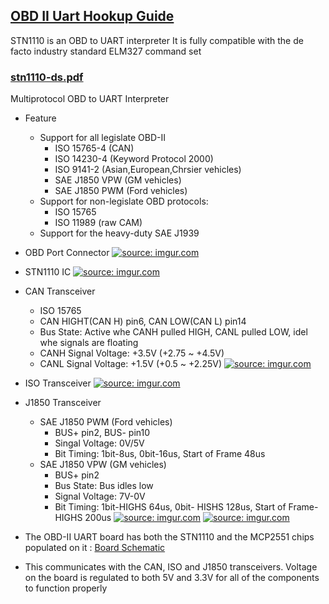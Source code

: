 
## [OBD II Uart Hookup Guide][4]

STN1110 is an OBD to UART interpreter
It is fully compatible with the de facto industry standard ELM327 command set

### [stn1110-ds.pdf][1]
Multiprotocol OBD to UART Interpreter

- Feature
    - Support for all legislate OBD-II
        - ISO 15765-4 (CAN)
        - ISO 14230-4 (Keyword Protocol 2000)
        - ISO 9141-2 (Asian,European,Chrsier vehicles)
        - SAE J1850 VPW (GM vehicles)
        - SAE J1850 PWM (Ford vehicles)
    - Support for non-legislate OBD protocols:
        - ISO 15765
        - ISO 11989 (raw CAM)
    - Support for the heavy-duty SAE J1939     

- OBD Port Connector
<a href="http://imgur.com/HQcA8aT"><img src="http://i.imgur.com/HQcA8aT.png" title="source: imgur.com" /></a>

- STN1110 IC
<a href="http://imgur.com/HuYTWtv"><img src="http://i.imgur.com/HuYTWtv.png" title="source: imgur.com" /></a>

- CAN Transceiver
    - ISO 15765
    - CAN HIGHT(CAN H) pin6, CAN LOW(CAN L) pin14
    - Bus State: Active whe CANH pulled HIGH, CANL pulled LOW, idel whe signals are floating
    - CANH Signal Voltage: +3.5V (+2.75 ~ +4.5V)
    - CANL Signal Voltage: +1.5V (+0.5 ~ +2.25V)
<a href="http://imgur.com/RQAbm5o"><img src="http://i.imgur.com/RQAbm5o.png" title="source: imgur.com" /></a>

- ISO Transceiver
<a href="http://imgur.com/5hpaoLc"><img src="http://i.imgur.com/5hpaoLc.png" title="source: imgur.com" /></a>

- J1850 Transceiver
    - SAE J1850 PWM (Ford vehicles)
        - BUS+ pin2, BUS- pin10
        - Singal Voltage: 0V/5V
        - Bit Timing: 1bit-8us, 0bit-16us, Start of Frame 48us
    - SAE J1850 VPW (GM vehicles)
        - BUS+ pin2
        - Bus State: Bus idles low
        - Signal Voltage: 7V-0V
        - Bit Timing: 1bit-HIGHS 64us, 0bit- HISHS 128us, Start of Frame- HIGHS 200us
<a href="http://imgur.com/QMErWxh"><img src="http://i.imgur.com/QMErWxh.png" title="source: imgur.com" /></a>
<a href="http://imgur.com/3zKRN7E"><img src="http://i.imgur.com/3zKRN7E.png" title="source: imgur.com" /></a>

- The OBD-II UART board has both the STN1110 and the MCP2551 chips populated on it : [Board Schematic][2]
- This communicates with the CAN, ISO and J1850 transceivers. Voltage on the board is regulated to both 5V and 3.3V for all of the components to function properly


   







[1]:https://www.scantool.net/scantool/downloads/97/stn1110-ds.pdf
[2]:https://learn.sparkfun.com/tutorials/obd-ii-uart-hookup-guide
[4]:https://learn.sparkfun.com/tutorials/obd-ii-uart-hookup-guide
